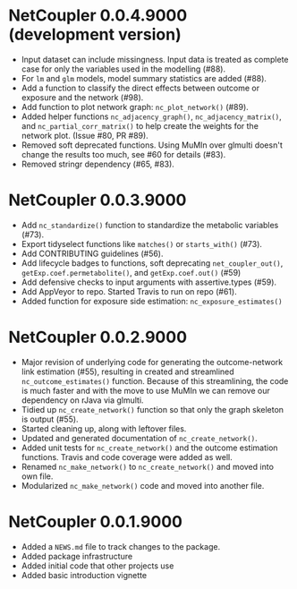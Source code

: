 # NetCoupler 0.0.4.9000 (development version)

* Input dataset can include missingness. Input data is treated as complete case
for only the variables used in the modelling (#88).
* For `lm` and `glm` models, model summary statistics are added (#88).
* Add a function to classify the direct effects between outcome or exposure and 
the network (#98).
* Add function to plot network graph: `nc_plot_network()` (#89).
* Added helper functions `nc_adjacency_graph()`,
`nc_adjacency_matrix()`, and `nc_partial_corr_matrix()` 
to help create the weights for the network plot.
(Issue #80, PR #89).
* Removed soft deprecated functions. Using MuMIn over glmulti doesn't change the
results too much, see #60 for details (#83).
* Removed stringr dependency (#65, #83).

# NetCoupler 0.0.3.9000

* Add `nc_standardize()` function to standardize the metabolic variables (#73).
* Export tidyselect functions like `matches()` or `starts_with()` (#73).
* Add CONTRIBUTING guidelines (#56).
* Add lifecycle badges to functions, soft deprecating `net_coupler_out()`,
`getExp.coef.permetabolite()`, and `getExp.coef.out()` (#59)
* Add defensive checks to input arguments with assertive.types (#59).
* Add AppVeyor to repo. Started Travis to run on repo (#61).
* Added function for exposure side estimation: `nc_exposure_estimates()`

# NetCoupler 0.0.2.9000 

* Major revision of underlying code for generating the outcome-network link estimation (#55),
resulting in created and streamlined `nc_outcome_estimates()` function. Because of
this streamlining, the code is much faster and with the move to use MuMIn we can 
remove our dependency on rJava via glmulti.
* Tidied up `nc_create_network()` function so that only the graph skeleton is output (#55).
* Started cleaning up, along with leftover files.
* Updated and generated documentation of `nc_create_network()`.
* Added unit tests for `nc_create_network()` and the outcome estimation functions.
Travis and code coverage were added as well.
* Renamed `nc_make_network()` to `nc_create_network()` and moved into own file.
* Modularized `nc_make_network()` code and moved into another file.

# NetCoupler 0.0.1.9000

* Added a `NEWS.md` file to track changes to the package.
* Added package infrastructure
* Added initial code that other projects use
* Added basic introduction vignette
